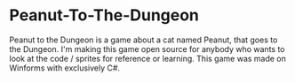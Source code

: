 # Peanut-To-The-Dungeon
Peanut to the Dungeon is a game about a cat named Peanut, that goes to the Dungeon.
I'm making this game open source for anybody who wants to look at the code / sprites for reference or learning.
This game was made on Winforms with exclusively C#.
